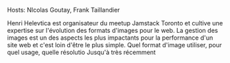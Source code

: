 Hosts: NIcolas Goutay, Frank Taillandier


Henri Helevtica est organisateur du meetup Jamstack Toronto et cultive une expertise sur l'évolution des formats d'images pour le web. La gestion des images est un des aspects les plus impactants pour la performance d'un site web et c'est loin d'être le plus simple. Quel format d'image utiliser, pour quel usage, quelle résolutio
Jusqu'à très récemment